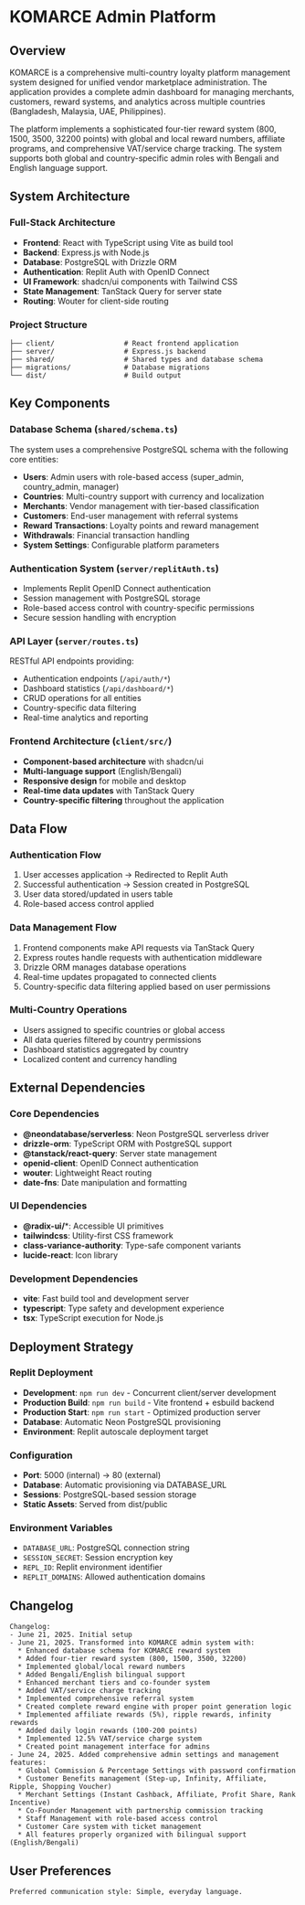 # KOMARCE Admin Platform

## Overview

KOMARCE is a comprehensive multi-country loyalty platform management system designed for unified vendor marketplace administration. The application provides a complete admin dashboard for managing merchants, customers, reward systems, and analytics across multiple countries (Bangladesh, Malaysia, UAE, Philippines).

The platform implements a sophisticated four-tier reward system (800, 1500, 3500, 32200 points) with global and local reward numbers, affiliate programs, and comprehensive VAT/service charge tracking. The system supports both global and country-specific admin roles with Bengali and English language support.

## System Architecture

### Full-Stack Architecture
- **Frontend**: React with TypeScript using Vite as build tool
- **Backend**: Express.js with Node.js
- **Database**: PostgreSQL with Drizzle ORM
- **Authentication**: Replit Auth with OpenID Connect
- **UI Framework**: shadcn/ui components with Tailwind CSS
- **State Management**: TanStack Query for server state
- **Routing**: Wouter for client-side routing

### Project Structure
```
├── client/                 # React frontend application
├── server/                 # Express.js backend
├── shared/                 # Shared types and database schema
├── migrations/             # Database migrations
└── dist/                   # Build output
```

## Key Components

### Database Schema (`shared/schema.ts`)
The system uses a comprehensive PostgreSQL schema with the following core entities:
- **Users**: Admin users with role-based access (super_admin, country_admin, manager)
- **Countries**: Multi-country support with currency and localization
- **Merchants**: Vendor management with tier-based classification
- **Customers**: End-user management with referral systems
- **Reward Transactions**: Loyalty points and reward management
- **Withdrawals**: Financial transaction handling
- **System Settings**: Configurable platform parameters

### Authentication System (`server/replitAuth.ts`)
- Implements Replit OpenID Connect authentication
- Session management with PostgreSQL storage
- Role-based access control with country-specific permissions
- Secure session handling with encryption

### API Layer (`server/routes.ts`)
RESTful API endpoints providing:
- Authentication endpoints (`/api/auth/*`)
- Dashboard statistics (`/api/dashboard/*`)
- CRUD operations for all entities
- Country-specific data filtering
- Real-time analytics and reporting

### Frontend Architecture (`client/src/`)
- **Component-based architecture** with shadcn/ui
- **Multi-language support** (English/Bengali)
- **Responsive design** for mobile and desktop
- **Real-time data updates** with TanStack Query
- **Country-specific filtering** throughout the application

## Data Flow

### Authentication Flow
1. User accesses application → Redirected to Replit Auth
2. Successful authentication → Session created in PostgreSQL
3. User data stored/updated in users table
4. Role-based access control applied

### Data Management Flow
1. Frontend components make API requests via TanStack Query
2. Express routes handle requests with authentication middleware
3. Drizzle ORM manages database operations
4. Real-time updates propagated to connected clients
5. Country-specific data filtering applied based on user permissions

### Multi-Country Operations
- Users assigned to specific countries or global access
- All data queries filtered by country permissions
- Dashboard statistics aggregated by country
- Localized content and currency handling

## External Dependencies

### Core Dependencies
- **@neondatabase/serverless**: Neon PostgreSQL serverless driver
- **drizzle-orm**: TypeScript ORM with PostgreSQL support
- **@tanstack/react-query**: Server state management
- **openid-client**: OpenID Connect authentication
- **wouter**: Lightweight React routing
- **date-fns**: Date manipulation and formatting

### UI Dependencies
- **@radix-ui/***: Accessible UI primitives
- **tailwindcss**: Utility-first CSS framework
- **class-variance-authority**: Type-safe component variants
- **lucide-react**: Icon library

### Development Dependencies
- **vite**: Fast build tool and development server
- **typescript**: Type safety and development experience
- **tsx**: TypeScript execution for Node.js

## Deployment Strategy

### Replit Deployment
- **Development**: `npm run dev` - Concurrent client/server development
- **Production Build**: `npm run build` - Vite frontend + esbuild backend
- **Production Start**: `npm run start` - Optimized production server
- **Database**: Automatic Neon PostgreSQL provisioning
- **Environment**: Replit autoscale deployment target

### Configuration
- **Port**: 5000 (internal) → 80 (external)
- **Database**: Automatic provisioning via DATABASE_URL
- **Sessions**: PostgreSQL-based session storage
- **Static Assets**: Served from dist/public

### Environment Variables
- `DATABASE_URL`: PostgreSQL connection string
- `SESSION_SECRET`: Session encryption key
- `REPL_ID`: Replit environment identifier
- `REPLIT_DOMAINS`: Allowed authentication domains

## Changelog

```
Changelog:
- June 21, 2025. Initial setup
- June 21, 2025. Transformed into KOMARCE admin system with:
  * Enhanced database schema for KOMARCE reward system
  * Added four-tier reward system (800, 1500, 3500, 32200)
  * Implemented global/local reward numbers
  * Added Bengali/English bilingual support
  * Enhanced merchant tiers and co-founder system
  * Added VAT/service charge tracking
  * Implemented comprehensive referral system
  * Created complete reward engine with proper point generation logic
  * Implemented affiliate rewards (5%), ripple rewards, infinity rewards
  * Added daily login rewards (100-200 points)
  * Implemented 12.5% VAT/service charge system
  * Created point management interface for admins
- June 24, 2025. Added comprehensive admin settings and management features:
  * Global Commission & Percentage Settings with password confirmation
  * Customer Benefits management (Step-up, Infinity, Affiliate, Ripple, Shopping Voucher)
  * Merchant Settings (Instant Cashback, Affiliate, Profit Share, Rank Incentive)
  * Co-Founder Management with partnership commission tracking
  * Staff Management with role-based access control
  * Customer Care system with ticket management
  * All features properly organized with bilingual support (English/Bengali)
```

## User Preferences

```
Preferred communication style: Simple, everyday language.
```
